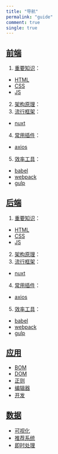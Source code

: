 ```yaml
---
title: "导航"
permalink: "guide"
comment: true
single: true
---
```


## [前端](https://github.com/czf2015/blog/tree/master/%E5%89%8D%E7%AB%AF)

1. [重要知识](https://github.com/czf2015/blog/tree/master/%E5%89%8D%E7%AB%AF/1.%E9%87%8D%E8%A6%81%E7%9F%A5%E8%AF%86)：
  - [HTML](https://github.com/czf2015/blog/tree/master/%E5%89%8D%E7%AB%AF/1.%E9%87%8D%E8%A6%81%E7%9F%A5%E8%AF%86/HTML)
  - [CSS](https://github.com/czf2015/blog/tree/master/%E5%89%8D%E7%AB%AF/1.%E9%87%8D%E8%A6%81%E7%9F%A5%E8%AF%86/CSS)
  - [JS](https://github.com/czf2015/blog/tree/master/%E5%89%8D%E7%AB%AF/1.%E9%87%8D%E8%A6%81%E7%9F%A5%E8%AF%86/JS)
2. [架构原理](https://github.com/czf2015/blog/tree/master/%E5%89%8D%E7%AB%AF/2.%E6%9E%B6%E6%9E%84%E5%8E%9F%E7%90%86)：
3. [流行框架](https://github.com/czf2015/blog/tree/master/%E5%89%8D%E7%AB%AF/3.%E6%B5%81%E8%A1%8C%E6%A1%86%E6%9E%B6)：
  - [nuxt](https://github.com/czf2015/blog/tree/master/%E5%89%8D%E7%AB%AF/3.%E6%B5%81%E8%A1%8C%E6%A1%86%E6%9E%B6/nuxt)
4. [常用插件](https://github.com/czf2015/blog/tree/master/%E5%89%8D%E7%AB%AF/4.%E5%B8%B8%E7%94%A8%E6%8F%92%E4%BB%B6)：
  - [axios](https://github.com/czf2015/blog/tree/master/%E5%89%8D%E7%AB%AF/4.%E5%B8%B8%E7%94%A8%E6%8F%92%E4%BB%B6/axios)
5. [效率工具](https://github.com/czf2015/blog/tree/master/%E5%89%8D%E7%AB%AF/5.%E6%95%88%E7%8E%87%E5%B7%A5%E5%85%B7)：
  - [babel](https://github.com/czf2015/blog/tree/master/%E5%89%8D%E7%AB%AF/5.%E6%95%88%E7%8E%87%E5%B7%A5%E5%85%B7/babel)
  - [webpack](https://github.com/czf2015/blog/tree/master/%E5%89%8D%E7%AB%AF/5.%E6%95%88%E7%8E%87%E5%B7%A5%E5%85%B7/webpack)
  - [gulp](https://github.com/czf2015/blog/tree/master/%E5%89%8D%E7%AB%AF/5.%E6%95%88%E7%8E%87%E5%B7%A5%E5%85%B7/gulp)


## [后端](https://github.com/czf2015/blog/tree/master/%E5%90%8E%E7%AB%AF)

1. [重要知识](https://github.com/czf2015/blog/tree/master/%E5%90%8E%E7%AB%AF/1.%E9%87%8D%E8%A6%81%E7%9F%A5%E8%AF%86)：
  - [HTML](https://github.com/czf2015/blog/tree/master/%E5%90%8E%E7%AB%AF/1.%E9%87%8D%E8%A6%81%E7%9F%A5%E8%AF%86/HTML)
  - [CSS](https://github.com/czf2015/blog/tree/master/%E5%90%8E%E7%AB%AF/1.%E9%87%8D%E8%A6%81%E7%9F%A5%E8%AF%86/CSS)
  - [JS](https://github.com/czf2015/blog/tree/master/%E5%90%8E%E7%AB%AF/1.%E9%87%8D%E8%A6%81%E7%9F%A5%E8%AF%86/JS)
2. [架构原理](https://github.com/czf2015/blog/tree/master/%E5%90%8E%E7%AB%AF/2.%E6%9E%B6%E6%9E%84%E5%8E%9F%E7%90%86)：
3. [流行框架](https://github.com/czf2015/blog/tree/master/%E5%90%8E%E7%AB%AF/3.%E6%B5%81%E8%A1%8C%E6%A1%86%E6%9E%B6)：
  - [nuxt](https://github.com/czf2015/blog/tree/master/%E5%90%8E%E7%AB%AF/3.%E6%B5%81%E8%A1%8C%E6%A1%86%E6%9E%B6/nuxt)
4. [常用插件](https://github.com/czf2015/blog/tree/master/%E5%90%8E%E7%AB%AF/4.%E5%B8%B8%E7%94%A8%E6%8F%92%E4%BB%B6)：
  - [axios](https://github.com/czf2015/blog/tree/master/%E5%90%8E%E7%AB%AF/4.%E5%B8%B8%E7%94%A8%E6%8F%92%E4%BB%B6/axios)
5. [效率工具](https://github.com/czf2015/blog/tree/master/%E5%90%8E%E7%AB%AF/5.%E6%95%88%E7%8E%87%E5%B7%A5%E5%85%B7)：
  - [babel](https://github.com/czf2015/blog/tree/master/%E5%90%8E%E7%AB%AF/5.%E6%95%88%E7%8E%87%E5%B7%A5%E5%85%B7/babel)
  - [webpack](https://github.com/czf2015/blog/tree/master/%E5%90%8E%E7%AB%AF/5.%E6%95%88%E7%8E%87%E5%B7%A5%E5%85%B7/webpack)
  - [gulp](https://github.com/czf2015/blog/tree/master/%E5%90%8E%E7%AB%AF/5.%E6%95%88%E7%8E%87%E5%B7%A5%E5%85%B7/gulp)


## [应用](https://github.com/czf2015/blog/tree/master/%E5%BA%94%E7%94%A8)

- [BOM](https://github.com/czf2015/blog/tree/master/%E5%BA%94%E7%94%A8/BOM)
- [DOM](https://github.com/czf2015/blog/tree/master/%E5%BA%94%E7%94%A8/DOM)
- [正则](https://github.com/czf2015/blog/tree/master/%E5%BA%94%E7%94%A8/%E6%AD%A3%E5%88%99)
- [编辑器](https://github.com/czf2015/blog/tree/master/%E5%BA%94%E7%94%A8/%E7%BC%96%E8%BE%91%E5%99%A8)
- [开发](https://github.com/czf2015/blog/tree/master/%E5%BA%94%E7%94%A8/%E5%BC%80%E5%8F%91)


## [数据](https://github.com/czf2015/blog/tree/master/%E6%95%B0%E6%8D%AE)

- [可视化](https://github.com/czf2015/blog/tree/master/%E6%95%B0%E6%8D%AE/%E5%8F%AF%E8%A7%86%E5%8C%96)
- [推荐系统](https://github.com/czf2015/blog/tree/master/%E6%95%B0%E6%8D%AE/%E6%8E%A8%E8%8D%90%E7%B3%BB%E7%BB%9F)
- [即时处理](https://github.com/czf2015/blog/tree/master/%E6%95%B0%E6%8D%AE/%E6%8E%A8%E8%8D%90%E7%B3%BB%E7%BB%9F)
